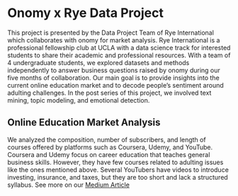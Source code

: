 # Onomy x Rye Data Project

This project is presented by the Data Project Team of Rye International which collaborates with onomy for market analysis. Rye International is a professional fellowship club at UCLA with a data science track for interested students to share their academic and professional resources. With a team of 4 undergraduate students, we explored datasets and methods independently to answer business questions raised by onomy during our five months of collaboration. Our main goal is to provide insights into the current online education market and to decode people’s sentiment around adulting challenges. In the post series of this project, we involved text mining, topic modeling, and emotional detection.

## Online Education Market Analysis
We analyzed the composition, number of subscribers, and length of courses offered by platforms such as Coursera, Udemy, and YouTube.
Coursera and Udemy focus on career education that teaches general business skills. However, they have few courses related to adulting issues like the ones mentioned above. Several YouTubers have videos to introduce investing, insurance, and taxes, but they are too short and lack a structured syllabus.
See more on our [Medium Article](https://medium.com/@ryeinternational/struggling-to-adulthood-explore-current-online-education-market-42831ef50490)
